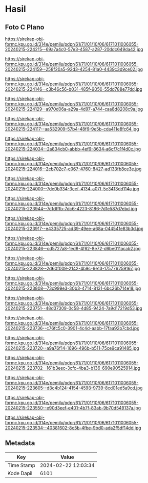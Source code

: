 # Hasil

## Foto C Plano

https://sirekap-obj-formc.kpu.go.id/314e/pemilu/pdpr/61/71/01/10/06/6171011006055-20240215-224215--69a7a4c0-57e3-4587-a287-20ddc649da42.jpg

https://sirekap-obj-formc.kpu.go.id/314e/pemilu/pdpr/61/71/01/10/06/6171011006055-20240215-224159--258f20a5-92d3-4254-81a0-4439c3d9ce02.jpg

https://sirekap-obj-formc.kpu.go.id/314e/pemilu/pdpr/61/71/01/10/06/6171011006055-20240215-224146--c3b46c56-b031-485f-9050-55dd788e77dd.jpg

https://sirekap-obj-formc.kpu.go.id/314e/pemilu/pdpr/61/71/01/10/06/6171011006055-20240215-224129--a970d06a-a29a-4d97-a744-caa8d8208c9a.jpg

https://sirekap-obj-formc.kpu.go.id/314e/pemilu/pdpr/61/71/01/10/06/6171011006055-20240215-224117--aa532909-57b4-48f6-9e5b-cda411e8fc64.jpg

https://sirekap-obj-formc.kpu.go.id/314e/pemilu/pdpr/61/71/01/10/06/6171011006055-20240215-224034--2a834cb0-abbb-4ef9-8634-a6cf7c1f4d0c.jpg

https://sirekap-obj-formc.kpu.go.id/314e/pemilu/pdpr/61/71/01/10/06/6171011006055-20240215-224016--2cb702c7-c067-4760-8427-ad133fb8ce3e.jpg

https://sirekap-obj-formc.kpu.go.id/314e/pemilu/pdpr/61/71/01/10/06/6171011006055-20240215-224000--7de0b334-3cef-4134-a07f-5e3413dd114a.jpg

https://sirekap-obj-formc.kpu.go.id/314e/pemilu/pdpr/61/71/01/10/06/6171011006055-20240215-223944--7c1dfffb-7dc6-4223-8186-7d1e587d7ebd.jpg

https://sirekap-obj-formc.kpu.go.id/314e/pemilu/pdpr/61/71/01/10/06/6171011006055-20240215-223917--e4335725-ad39-49ee-a68a-044541e83b3d.jpg

https://sirekap-obj-formc.kpu.go.id/314e/pemilu/pdpr/61/71/01/10/06/6171011006055-20240215-223846--cd5727a8-1ed8-4f62-8e72-d6be011acab2.jpg

https://sirekap-obj-formc.kpu.go.id/314e/pemilu/pdpr/61/71/01/10/06/6171011006055-20240215-223828--2d60f009-2142-4b9c-9e13-175776259167.jpg

https://sirekap-obj-formc.kpu.go.id/314e/pemilu/pdpr/61/71/01/10/06/6171011006055-20240215-223808--73c999e3-30b3-4714-8131-6bc26b714e18.jpg

https://sirekap-obj-formc.kpu.go.id/314e/pemilu/pdpr/61/71/01/10/06/6171011006055-20240215-223751--48d37309-0c58-4d85-9424-7a9d17219d53.jpg

https://sirekap-obj-formc.kpu.go.id/314e/pemilu/pdpr/61/71/01/10/06/6171011006055-20240215-223736--c76fc5c0-3901-4c4d-aabb-17faa92b7cbd.jpg

https://sirekap-obj-formc.kpu.go.id/314e/pemilu/pdpr/61/71/01/10/06/6171011006055-20240215-223720--a9a76f14-1696-496b-b511-75ce9ca91485.jpg

https://sirekap-obj-formc.kpu.go.id/314e/pemilu/pdpr/61/71/01/10/06/6171011006055-20240215-223702--161b3eec-3cfc-4ba3-b136-690e90525914.jpg

https://sirekap-obj-formc.kpu.go.id/314e/pemilu/pdpr/61/71/01/10/06/6171011006055-20240215-223605--d3c4b124-4154-4593-9739-8cd01ed5a9cd.jpg

https://sirekap-obj-formc.kpu.go.id/314e/pemilu/pdpr/61/71/01/10/06/6171011006055-20240215-223550--e90d3eef-e401-4b7f-83ab-9b70d549137a.jpg

https://sirekap-obj-formc.kpu.go.id/314e/pemilu/pdpr/61/71/01/10/06/6171011006055-20240215-223534--40381602-8c5b-4fbe-9bd0-ada2f5df14dd.jpg


## Metadata

| Key        | Value               |
| ---------- | ------------------- |
| Time Stamp | 2024-02-22 12:03:34 |
| Kode Dapil | 6101                |



